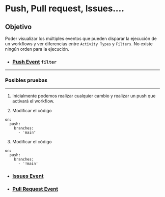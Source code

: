 # Push, Pull request, Issues....

## Objetivo

Poder visualizar los múltiples eventos que pueden disparar la ejecución de un workflows y ver diferencias entre `Activity Types` y `Filters`. No existe ningún orden para la ejecución.

- ### [Push Event](https://github.com/sebasnaa/tmp-presentacion/blob/master/.github/workflows/1-Push-Event.yml) `filter`
---
 ### Posibles pruebas
---
1. Inicialmente podemos realizar cualquier cambio y realizar un push que activará el workflow.

2. Modificar el código 
```
on: 
  push:
    branches:
      - 'main'
```
3. Modificar el código
```
on: 
  push:
    branches:
      - '!main'
```


- ### [Issues Event](https://github.com/sebasnaa/tmp-presentacion/blob/master/.github/workflows/1-Issues-Event.yml)

- ### [Pull Request Event](https://github.com/sebasnaa/tmp-presentacion/blob/master/.github/workflows/1-Pull-request-Event.yml)
